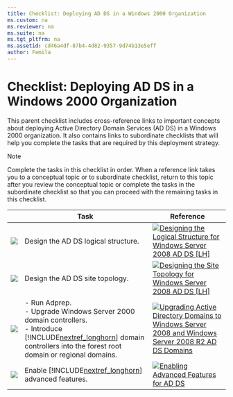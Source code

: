 ```yaml
---
title: Checklist: Deploying AD DS in a Windows 2000 Organization
ms.custom: na
ms.reviewer: na
ms.suite: na
ms.tgt_pltfrm: na
ms.assetid: cd46a4df-87b4-4d82-9357-9d74b13e5eff
author: Femila
---
```

# Checklist: Deploying AD DS in a Windows 2000 Organization
This parent checklist includes cross-reference links to important concepts about deploying Active Directory Domain Services (AD DS) in a Windows 2000 organization. It also contains links to subordinate checklists that will help you complete the tasks that are required by this deployment strategy.  
  
> [!NOTE]  
> Complete the tasks in this checklist in order. When a reference link takes you to a conceptual topic or to subordinate checklist, return to this topic after you review the conceptual topic or complete the tasks in the subordinate checklist so that you can proceed with the remaining tasks in this checklist.  
  
||Task|Reference|  
|-|--------|-------------|  
|![](media/4d269a30-a873-45c5-87de-30ee6558e7b0.gif)|Design the AD DS logical structure.|![](media/faa393df-4856-4431-9eda-4f4e5be72a90.gif)[Designing the Logical Structure for Windows Server 2008 AD DS \[LH\]](assetId:///23d96652-a0d9-4f70-9742-514110c99da6)|  
|![](media/4d269a30-a873-45c5-87de-30ee6558e7b0.gif)|Design the AD DS site topology.|![](media/faa393df-4856-4431-9eda-4f4e5be72a90.gif)[Designing the Site Topology for Windows Server 2008 AD DS \[LH\]](assetId:///e3a6521b-ad89-44b6-a998-c23a923b2689)|  
|![](media/4d269a30-a873-45c5-87de-30ee6558e7b0.gif)|-   Run Adprep.<br />-   Upgrade Windows Server 2000 domain controllers.<br />-   Introduce [!INCLUDE[nextref_longhorn](includes/nextref_longhorn_md.md)] domain controllers into the forest root domain or regional domains.|![](media/faa393df-4856-4431-9eda-4f4e5be72a90.gif)[Upgrading Active Directory Domains to Windows Server 2008 and Windows Server 2008 R2 AD DS Domains](Upgrading-Active-Directory-Domains-to-Windows-Server-2008-and-Windows-Server-2008-R2-AD-DS-Domains.md)|  
|![](media/4d269a30-a873-45c5-87de-30ee6558e7b0.gif)|Enable [!INCLUDE[nextref_longhorn](includes/nextref_longhorn_md.md)] advanced features.|![](media/faa393df-4856-4431-9eda-4f4e5be72a90.gif)[Enabling Advanced Features for AD DS]()|  
  

